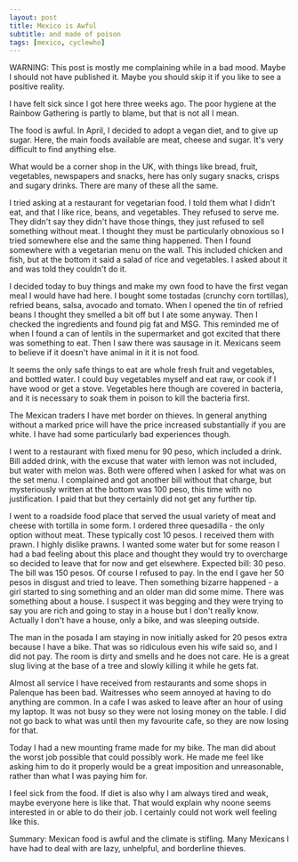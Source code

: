 ```yaml
---
layout: post
title: Mexico is Awful
subtitle: and made of poison
tags: [mexico, cyclewho]
---
```


WARNING: This post is mostly me complaining while in a bad mood. Maybe I
should not have published it. Maybe you should skip it if you like to see a
positive reality.

I have felt sick since I got here three weeks ago. The poor hygiene at the
Rainbow Gathering is partly to blame, but that is not all I mean.

The food is awful. In April, I decided to adopt a vegan diet, and to give up
sugar. Here, the main foods available are meat, cheese and sugar. It's very
difficult to find anything else.

What would be a corner shop in the UK, with things like bread, fruit,
vegetables, newspapers and snacks, here has only sugary snacks, crisps and
sugary drinks. There are many of these all the same.

I tried asking at a restaurant for vegetarian food. I told them what I didn't
eat, and that I like rice, beans, and vegetables. They refused to serve
me. They didn't say they didn't have those things, they just refused to sell
something without meat. I thought they must be particularly obnoxious so I
tried somewhere else and the same thing happened. Then I found somewhere with
a vegetarian menu on the wall. This included chicken and fish, but at the
bottom it said a salad of rice and vegetables. I asked about it and was told
they couldn't do it.

I decided today to buy things and make my own food to have the first vegan
meal I would have had here. I bought some tostadas (crunchy corn tortillas),
refried beans, salsa, avocado and tomato. When I opened the tin of refried
beans I thought they smelled a bit off but I ate some anyway. Then I checked
the ingredients and found pig fat and MSG. This reminded me of when I found a
can of lentils in the supermarket and got excited that there was something to
eat. Then I saw there was sausage in it. Mexicans seem to believe if it
doesn't have animal in it it is not food.

It seems the only safe things to eat are whole fresh fruit and vegetables, and
bottled water. I could buy vegetables myself and eat raw, or cook if I have
wood or get a stove. Vegetables here though are covered in bacteria, and it is
necessary to soak them in poison to kill the bacteria first.

The Mexican traders I have met border on thieves. In general anything without
a marked price will have the price increased substantially if you are white. I
have had some particularly bad experiences though.

I went to a restaurant with fixed menu for 90 peso, which included a
drink. Bill added drink, with the excuse that water with lemon was not
included, but water with melon was. Both were offered when I asked for what
was on the set menu. I complained and got another bill without that charge,
but mysteriously written at the bottom was 100 peso, this time with no
justification. I paid that but they certainly did not get any further tip.

I went to a roadside food place that served the usual variety of meat and
cheese with tortilla in some form. I ordered three quesadilla - the only
option without meat. These typically cost 10 pesos. I received them with
prawn. I highly dislike prawns. I wanted some water but for some reason I had
a bad feeling about this place and thought they would try to overcharge so
decided to leave that for now and get elsewhere. Expected bill: 30 peso. The
bill was 150 pesos. Of course I refused to pay. In the end I gave her 50 pesos
in disgust and tried to leave. Then something bizarre happened - a girl
started to sing something and an older man did some mime. There was something
about a house. I suspect it was begging and they were trying to say you are
rich and going to stay in a house but I don't really know. Actually I don't
have a house, only a bike, and was sleeping outside.

The man in the posada I am staying in now initially asked for 20 pesos extra
because I have a bike. That was so ridiculous even his wife said so, and I did
not pay. The room is dirty and smells and he does not care. He is a great slug
living at the base of a tree and slowly killing it while he gets fat.

Almost all service I have received from restaurants and some shops in Palenque
has been bad. Waitresses who seem annoyed at having to do anything are
common. In a cafe I was asked to leave after an hour of using my laptop. It
was not busy so they were not losing money on the table. I did not go back to
what was until then my favourite cafe, so they are now losing for that.

Today I had a new mounting frame made for my bike. The man did about the worst
job possible that could possibly work. He made me feel like asking him to do
it properly would be a great imposition and unreasonable, rather than what I
was paying him for.

I feel sick from the food. If diet is also why I am always tired and weak,
maybe everyone here is like that. That would explain why noone seems
interested in or able to do their job. I certainly could not work well feeling
like this.

Summary: Mexican food is awful and the climate is stifling. Many Mexicans I
have had to deal with are lazy, unhelpful, and borderline thieves.